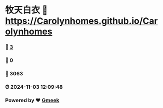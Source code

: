 # 牧天白衣 :link: https://Carolynhomes.github.io/Carolynhomes 
### :page_facing_up: [3](https://Carolynhomes.github.io/Carolynhomes/tag.html) 
### :speech_balloon: 0 
### :hibiscus: 3063 
### :alarm_clock: 2024-11-03 12:09:48 
### Powered by :heart: [Gmeek](https://github.com/Meekdai/Gmeek)
